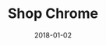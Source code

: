 ---
layout: site
title: "Shop Chrome"
date: 2018-01-02
categories: [google]
version: 1.5.5
major: 1
minor: 5
patch: 5
slug: shop-chrome
link: https://chromebusinessdevices.withgoogle.com/
permalink: /sites/:slug
---